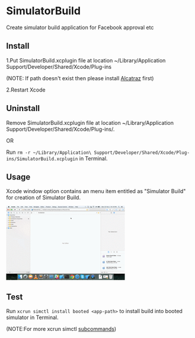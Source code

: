 # SimulatorBuild
Create simulator build application for Facebook approval etc

## Install
1.Put SimulatorBuild.xcplugin file at location ~/Library/Application Support/Developer/Shared/Xcode/Plug-ins

(NOTE: If path doesn't exist then please install [Alcatraz](https://github.com/alcatraz/Alcatraz) first)

2.Restart Xcode

## Uninstall
Remove SimulatorBuild.xcplugin file at location ~/Library/Application Support/Developer/Shared/Xcode/Plug-ins/.

OR

Run `rm -r ~/Library/Application\ Support/Developer/Shared/Xcode/Plug-ins/SimulatorBuild.xcplugin` in Terminal.

## Usage
Xcode window option contains an menu item entitled as "Simulator Build" for creation of Simulator Build.

![Screenshot](https://github.com/Minal91/SimulatorBuild/blob/master/CreateSimulatorBuild.gif)

## Test
Run `xcrun simctl install booted <app-path>` to install build into booted simulator in Terminal.

(NOTE:For more xcrun simctl [subcommands](http://dduan.net/post/2015/02/build-and-run-ios-apps-in-commmand-line/))
